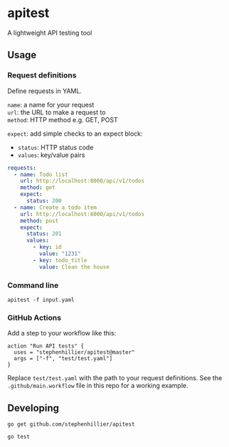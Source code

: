 # apitest
A lightweight API testing tool

## Usage

### Request definitions

Define requests in YAML.

`name`: a name for your request  
`url`: the URL to make a request to  
`method`: HTTP method e.g. GET, POST

`expect`: add simple checks to an expect block:  

 * `status`: HTTP status code  
 * `values`: key/value pairs

```yaml
requests:
  - name: Todo list
    url: http://localhost:8000/api/v1/todos
    method: get
    expect:
      status: 200
  - name: Create a todo item
    url: http://localhost:8000/api/v1/todos
    method: post
    expect:
      status: 201
      values:
        - key: id
          value: "1231"
        - key: todo_title
          value: Clean the house

```


### Command line

`apitest -f input.yaml`

### GitHub Actions

Add a step to your workflow like this:
```
action "Run API tests" {
  uses = "stephenhillier/apitest@master"
  args = ["-f", "test/test.yaml"]
}
```

Replace `test/test.yaml` with the path to your request definitions.
See the `.github/main.workflow` file in this repo for a working example.

## Developing
`go get github.com/stephenhillier/apitest`

`go test`
